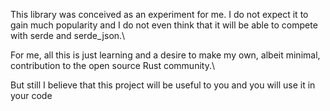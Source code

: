 This library was conceived as an experiment for me. I do not expect it to gain much popularity and I do not even think that it will be able to compete with serde and serde_json.\

For me, all this is just learning and a desire to make my own, albeit minimal, contribution to the open source Rust community.\

But still I believe that this project will be useful to you and you will use it in your code